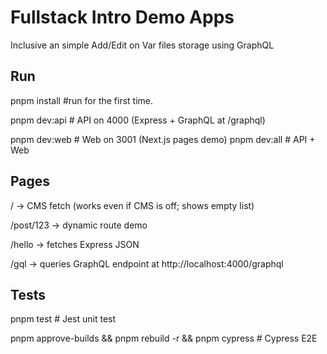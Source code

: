 # Fullstack Intro Demo Apps

Inclusive an simple Add/Edit on Var files storage using GraphQL

## Run
pnpm install   #run for the first time.

pnpm dev:api   # API on 4000 (Express + GraphQL at /graphql)

pnpm dev:web   # Web on 3001 (Next.js pages demo)
pnpm dev:all   # API + Web

## Pages
/              -> CMS fetch (works even if CMS is off; shows empty list)

/post/123      -> dynamic route demo

/hello         -> fetches Express JSON

/gql           -> queries GraphQL endpoint at http://localhost:4000/graphql


## Tests
pnpm test      # Jest unit test

pnpm approve-builds && pnpm rebuild -r && pnpm cypress  # Cypress E2E


